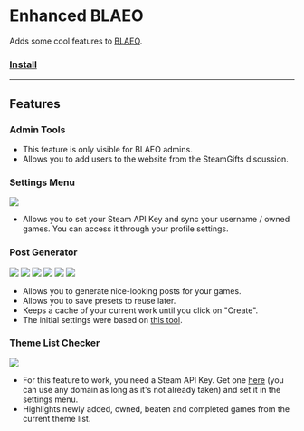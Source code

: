 # Enhanced BLAEO

Adds some cool features to [BLAEO](https://backlog-deepness.rhcloud.com/).

### [Install](https://raw.githubusercontent.com/gsrafael01/monkey-scripts/3.1.0/scripts/enhanced-blaeo/enhanced-blaeo.user.js)

---

## Features

### Admin Tools

* This feature is only visible for BLAEO admins.
* Allows you to add users to the website from the SteamGifts discussion.

### Settings Menu

![](http://i.imgur.com/YM82G29.png)

* Allows you to set your Steam API Key and sync your username / owned games. You can access it through your profile settings.

### Post Generator

![](https://i.imgur.com/wSKUmCR.png)
![](https://i.imgur.com/bhSk0HD.png)
![](https://i.imgur.com/BVjIQcT.png)
![](https://i.imgur.com/5gtfAhz.png)
![](https://i.imgur.com/jie7JOh.png)
![](https://i.imgur.com/u6zX86M.png)

* Allows you to generate nice-looking posts for your games.
* Allows you to save presets to reuse later.
* Keeps a cache of your current work until you click on "Create".
* The initial settings were based on [this tool](https://kubikill.github.io/blaeogenerators/).

### Theme List Checker

![](http://i.imgur.com/Hhrm64W.png)

* For this feature to work, you need a Steam API Key. Get one [here](https://steamcommunity.com/dev/apikey) (you can use any domain as long as it's not already taken) and set it in the settings menu.
* Highlights newly added, owned, beaten and completed games from the current theme list.